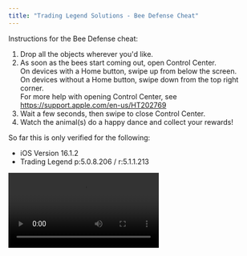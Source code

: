 ```yaml
---
title: "Trading Legend Solutions - Bee Defense Cheat"
---
```

Instructions for the Bee Defense cheat:
1. Drop all the objects wherever you'd like.
2. As soon as the bees start coming out, open Control Center.<br />
   On devices with a Home button, swipe up from below the screen.<br />
   On devices without a Home button, swipe down from the top right corner.<br />
   For more help with opening Control Center, see https://support.apple.com/en-us/HT202769
3. Wait a few seconds, then swipe to close Control Center.
4. Watch the animal(s) do a happy dance and collect your rewards!

So far this is only verified for the following:<br />
* iOS Version 16.1.2
* Trading Legend p:5.0.8.206 / r:5.1.1.213

<video src="videos/bee-defense-stg14-cheat.mov" controls="controls" style="max-width: 750px;"></video>
